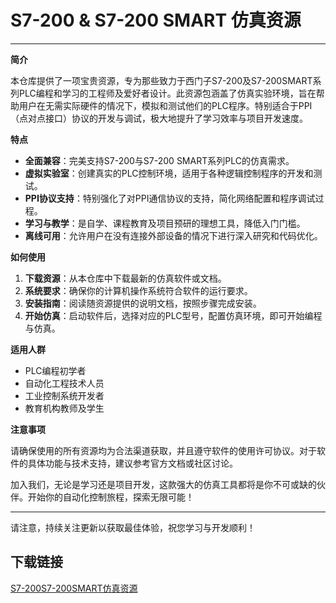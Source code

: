# S7-200 & S7-200 SMART 仿真资源

---

**简介**

本仓库提供了一项宝贵资源，专为那些致力于西门子S7-200及S7-200SMART系列PLC编程和学习的工程师及爱好者设计。此资源包涵盖了仿真实验环境，旨在帮助用户在无需实际硬件的情况下，模拟和测试他们的PLC程序。特别适合于PPI（点对点接口）协议的开发与调试，极大地提升了学习效率与项目开发速度。

**特点**

- **全面兼容**：完美支持S7-200与S7-200 SMART系列PLC的仿真需求。
- **虚拟实验室**：创建真实的PLC控制环境，适用于各种逻辑控制程序的开发和测试。
- **PPI协议支持**：特别强化了对PPI通信协议的支持，简化网络配置和程序调试过程。
- **学习与教学**：是自学、课程教育及项目预研的理想工具，降低入门门槛。
- **离线可用**：允许用户在没有连接外部设备的情况下进行深入研究和代码优化。

**如何使用**

1. **下载资源**：从本仓库中下载最新的仿真软件或文档。
2. **系统要求**：确保你的计算机操作系统符合软件的运行要求。
3. **安装指南**：阅读随资源提供的说明文档，按照步骤完成安装。
4. **开始仿真**：启动软件后，选择对应的PLC型号，配置仿真环境，即可开始编程与仿真。

**适用人群**

- PLC编程初学者
- 自动化工程技术人员
- 工业控制系统开发者
- 教育机构教师及学生

**注意事项**

请确保使用的所有资源均为合法渠道获取，并且遵守软件的使用许可协议。对于软件的具体功能与技术支持，建议参考官方文档或社区讨论。

加入我们，无论是学习还是项目开发，这款强大的仿真工具都将是你不可或缺的伙伴。开始你的自动化控制旅程，探索无限可能！

---

请注意，持续关注更新以获取最佳体验，祝您学习与开发顺利！

## 下载链接

[S7-200S7-200SMART仿真资源](https://pan.quark.cn/s/9307802d005a)